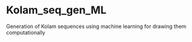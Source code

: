 # Kolam_seq_gen_ML
 Generation of Kolam sequences using machine learning for drawing them computationally
